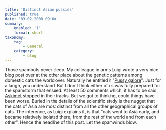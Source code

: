 ```yaml
---
title: 'Distinct Asian pussies'
published: true
date: '03-02-2008 09:00'
summary:
    enabled: '1'
    format: short
taxonomy:
    tag:
        - General
    category:
        - blog
---
```


Those spambots never sleep. My colleague in arms Luigi wrote a very nice blog post over at the other place about the genetic patterns among domestic cats the world over. Naturally he entitled it "[Pussy galore](http://agro.biodiver.se/2008/02/pussy-galore/)". Just for a laugh, you understand. But I don't think either of us was fully prepared for the spamstorm that ensued. At least 50 comments which, it has to be said, [Askimet](http://akismet.com/) stopped in their tracks. But we got to thinking, could things have been worse. Buried in the details of the scientific study is the nugget that the cats of Asia are most distinct from all the other geographical groups of cats. The inference, as Luigi explains it, is that "cats went to Asia early, and became relatively isolated there, from the rest of the world and from each other". Hence the headline of this post. Let the spamwinds blow.